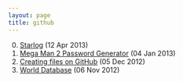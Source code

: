 ```yaml
---
layout: page
title: github
---
```


0. [Starlog](/bookmark/2013/04/12/starlog.html) (12 Apr 2013) 
1. [Mega Man 2 Password Generator](/bookmark/2013/01/04/mega-man-password-generator.html) (04 Jan 2013) 
2. [Creating files on GitHub](/bookmark/2012/12/05/github.html) (05 Dec 2012) 
3. [World Database](/bookmark/2012/11/06/world-db.html) (06 Nov 2012) 
